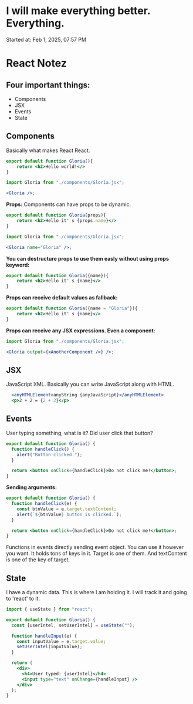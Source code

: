 # I will make everything better. Everything.

Started at: Feb 1, 2025, 07:57 PM

# React Notez

## Four important things:

- Components
- JSX
- Events
- State

## Components

Basically what makes React React.

```jsx
export default function Gloria(){
    return <h2>Hello world!</>
}
```

```jsx
import Gloria from "./components/Gloria.jsx";

<Gloria />;
```

**Props:**
Components can have props to be dynamic.

```jsx
export default function Gloria(props){
    return <h2>Hello it' s {props.name}</>
}
```

```jsx
import Gloria from "./components/Gloria.jsx";

<Gloria name="Gloria" />;
```

**You can destructure props to use them easly without using props keyword:**

```jsx
export default function Gloria({name}){
    return <h2>Hello it' s {name}</>
}
```

**Props can receive default values as fallback:**

```jsx
export default function Gloria({name = "Gloria"}){
    return <h2>Hello it' s {name}</>
}
```

**Props can receive any JSX expressions. Even a component:**

```jsx
import Gloria from "./components/Gloria.jsx";

<Gloria output={<AnotherComponent />} />;
```

## JSX

JavaScript XML.
Basically you can write JavaScript along with HTML.

```jsx
  <anyHTMLElement>anyString {anyJavaScript}</anyHTMLElement>
  <p>2 + 2 = {2 + 2}</p>
```

## Events

User typing something, what is it?
Did user click that button?

```jsx
export default function Gloria() {
  function handleClick() {
    alert("Button clicked.");
  }

  return <button onClick={handleClick}>Do not click me!</button>;
}
```

**Sending arguments:**

```jsx
export default function Gloria() {
  function handleClick(e) {
    const btnValue = e.target.textContent;
    alert(`${btnValue} button is clicked.`);
  }

  return <button onClick={handleClick}>Do not click me!</button>;
}
```

Functions in events directly sending event object.
You can use it however you want. It holds tons of keys in it.
Target is one of them. And textContent is one of the key of target.

## State

I have a dynamic data. This is where I am holding it.
I will track it and going to 'react' to it.

```jsx
import { useState } from "react";

export default function Gloria() {
  const [userIntel, setUserIntel] = useState("");

  function handleInput(e) {
    const inputValue = e.target.value;
    setUserIntel(inputValue);
  }

  return (
    <div>
      <h4>User typed: {userIntel}</h4>
      <input type="text" onChange={handleInput} />
    </div>
  );
}
```
